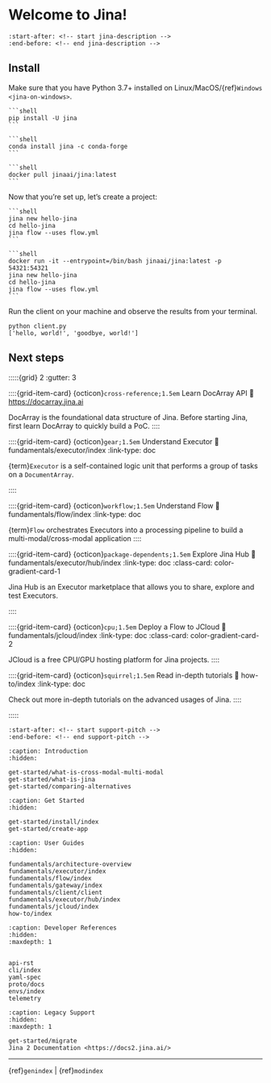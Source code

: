 # Welcome to Jina!

```{include} ../README.md
:start-after: <!-- start jina-description -->
:end-before: <!-- end jina-description -->
```

## Install

Make sure that you have Python 3.7+ installed on Linux/MacOS/{ref}`Windows <jina-on-windows>`.

````{tab} via PyPI
```shell
pip install -U jina
```
````
````{tab} via Conda
```shell
conda install jina -c conda-forge
```
````
````{tab} via Docker
```shell
docker pull jinaai/jina:latest
```
````

Now that you’re set up, let’s create a project:

````{tab} In host
```shell
jina new hello-jina
cd hello-jina
jina flow --uses flow.yml
```
````
````{tab} Inside Docker
```shell
docker run -it --entrypoint=/bin/bash jinaai/jina:latest -p 54321:54321
jina new hello-jina
cd hello-jina
jina flow --uses flow.yml
```
````

Run the client on your machine and observe the results from your terminal.

```shell
python client.py
['hello, world!', 'goodbye, world!']
```


## Next steps

:::::{grid} 2
:gutter: 3


::::{grid-item-card} {octicon}`cross-reference;1.5em` Learn DocArray API
:link: https://docarray.jina.ai

DocArray is the foundational data structure of Jina. Before starting Jina, first learn DocArray to quickly build a PoC. 
::::

::::{grid-item-card} {octicon}`gear;1.5em` Understand Executor
:link: fundamentals/executor/index
:link-type: doc

{term}`Executor` is a self-contained logic unit that performs a group of tasks on a `DocumentArray`.

::::

::::{grid-item-card} {octicon}`workflow;1.5em` Understand Flow
:link: fundamentals/flow/index
:link-type: doc


{term}`Flow` orchestrates Executors into a processing pipeline to build a multi-modal/cross-modal application
::::

::::{grid-item-card} {octicon}`package-dependents;1.5em` Explore Jina Hub
:link: fundamentals/executor/hub/index
:link-type: doc
:class-card: color-gradient-card-1


Jina Hub is an Executor marketplace that allows you to share, explore and test Executors.

::::


::::{grid-item-card} {octicon}`cpu;1.5em` Deploy a Flow to JCloud
:link: fundamentals/jcloud/index
:link-type: doc
:class-card: color-gradient-card-2

JCloud is a free CPU/GPU hosting platform for Jina projects.
::::




::::{grid-item-card} {octicon}`squirrel;1.5em` Read in-depth tutorials
:link: how-to/index
:link-type: doc

Check out more in-depth tutorials on the advanced usages of Jina.
::::


:::::

```{include} ../README.md
:start-after: <!-- start support-pitch -->
:end-before: <!-- end support-pitch -->
```

```{toctree}
:caption: Introduction
:hidden:

get-started/what-is-cross-modal-multi-modal
get-started/what-is-jina
get-started/comparing-alternatives
```

```{toctree}
:caption: Get Started
:hidden:

get-started/install/index
get-started/create-app
```

```{toctree}
:caption: User Guides
:hidden:

fundamentals/architecture-overview
fundamentals/executor/index
fundamentals/flow/index
fundamentals/gateway/index
fundamentals/client/client
fundamentals/executor/hub/index
fundamentals/jcloud/index
how-to/index
```



```{toctree}
:caption: Developer References
:hidden:
:maxdepth: 1


api-rst
cli/index
yaml-spec
proto/docs
envs/index
telemetry
```

```{toctree}
:caption: Legacy Support
:hidden:
:maxdepth: 1

get-started/migrate
Jina 2 Documentation <https://docs2.jina.ai/>
```


---
{ref}`genindex` | {ref}`modindex`

